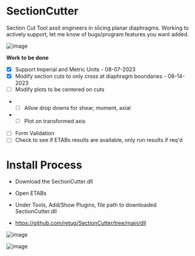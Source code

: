 # SectionCutter

Section Cut Tool assit engineers in slicing planar diaphragms. Working to actively support, let me know of bugs/program features you want added.

![image](https://github.com/retug/SectionCutter/assets/45467091/0468ba99-8522-447b-9961-20aa44df3fba)


**Work to be done**

- [x] Support Imperial and Metric Units - 08-07-2023
- [x] Modify section cuts to only cross at diaphragm boundaries - 08-14-2023
- [ ] Modify plots to be centered on cuts
- - [ ] Allow drop downs for shear, moment, axial
- - [ ] Plot on transformed axis      
- [ ] Form Validation
- [ ] Check to see if ETABs results are available, only run results if req'd

# Install Process
- Download the SectionCutter.dll
- Open ETABs
- Under Tools, Add/Show Plugins, file path to  downloaded SectionCutter.dll

- https://github.com/retug/SectionCutter/tree/main/dll

![image](https://github.com/retug/SectionCutter/assets/45467091/689d1eb9-2f46-4aaf-8d7f-39f8342b33cd)

![image](https://github.com/retug/SectionCutter/assets/45467091/7736c7e8-8b10-4afd-8cce-dc3589c726c2)





